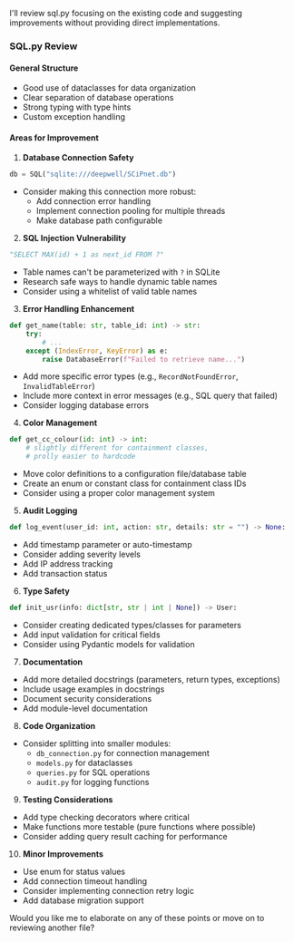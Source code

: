 I'll review sql.py focusing on the existing code and suggesting improvements without providing direct implementations.

### SQL.py Review

#### General Structure
- Good use of dataclasses for data organization
- Clear separation of database operations
- Strong typing with type hints
- Custom exception handling

#### Areas for Improvement

1. **Database Connection Safety**
```python
db = SQL("sqlite:///deepwell/SCiPnet.db")
```
- Consider making this connection more robust:
  - Add connection error handling
  - Implement connection pooling for multiple threads
  - Make database path configurable

2. **SQL Injection Vulnerability**
```python
"SELECT MAX(id) + 1 as next_id FROM ?"
```
- Table names can't be parameterized with `?` in SQLite
- Research safe ways to handle dynamic table names
- Consider using a whitelist of valid table names

3. **Error Handling Enhancement**
```python
def get_name(table: str, table_id: int) -> str:
    try:
        # ...
    except (IndexError, KeyError) as e:
        raise DatabaseError(f"Failed to retrieve name...")
```
- Add more specific error types (e.g., `RecordNotFoundError`, `InvalidTableError`)
- Include more context in error messages (e.g., SQL query that failed)
- Consider logging database errors

4. **Color Management**
```python
def get_cc_colour(id: int) -> int:
    # slightly different for containment classes,
    # prolly easier to hardcode
```
- Move color definitions to a configuration file/database table
- Create an enum or constant class for containment class IDs
- Consider using a proper color management system

5. **Audit Logging**
```python
def log_event(user_id: int, action: str, details: str = "") -> None:
```
- Add timestamp parameter or auto-timestamp
- Consider adding severity levels
- Add IP address tracking
- Add transaction status

6. **Type Safety**
```python
def init_usr(info: dict[str, str | int | None]) -> User:
```
- Consider creating dedicated types/classes for parameters
- Add input validation for critical fields
- Consider using Pydantic models for validation

7. **Documentation**
- Add more detailed docstrings (parameters, return types, exceptions)
- Include usage examples in docstrings
- Document security considerations
- Add module-level documentation

8. **Code Organization**
- Consider splitting into smaller modules:
  - `db_connection.py` for connection management
  - `models.py` for dataclasses
  - `queries.py` for SQL operations
  - `audit.py` for logging functions

9. **Testing Considerations**
- Add type checking decorators where critical
- Make functions more testable (pure functions where possible)
- Consider adding query result caching for performance

10. **Minor Improvements**
- Use enum for status values
- Add connection timeout handling
- Consider implementing connection retry logic
- Add database migration support

Would you like me to elaborate on any of these points or move on to reviewing another file?